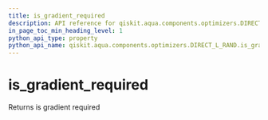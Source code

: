 ```yaml
---
title: is_gradient_required
description: API reference for qiskit.aqua.components.optimizers.DIRECT_L_RAND.is_gradient_required
in_page_toc_min_heading_level: 1
python_api_type: property
python_api_name: qiskit.aqua.components.optimizers.DIRECT_L_RAND.is_gradient_required
---
```


# is\_gradient\_required

Returns is gradient required

